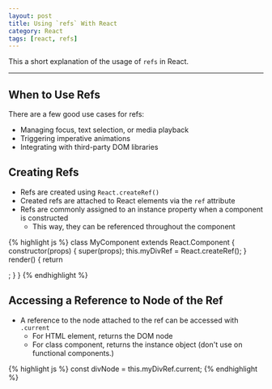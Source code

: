 ```yaml
---
layout: post
title: Using `refs` With React
category: React
tags: [react, refs]
---
```


This a short explanation of the usage of `refs` in React.

---

## When to Use Refs

There are a few good use cases for refs:

- Managing focus, text selection, or media playback
- Triggering imperative animations
- Integrating with third-party DOM libraries

## Creating Refs

- Refs are created using `React.createRef()`
- Created refs are attached to React elements via the `ref` attribute
- Refs are commonly assigned to an instance property when a component is constructed
  - This way, they can be referenced throughout the component

{% highlight js %}
class MyComponent extends React.Component {
  constructor(props) {
    super(props);
    this.myDivRef = React.createRef();
  }
  render() {
    return <div ref={this.myDivRef} />;
  }
}
{% endhighlight %}

## Accessing a Reference to Node of the Ref

- A reference to the node attached to the ref can be accessed with `.current`
  - For HTML element, returns the DOM node
  - For class component, returns the instance object (don't use on functional components.)

{% highlight js %}
const divNode = this.myDivRef.current;
{% endhighlight %}

